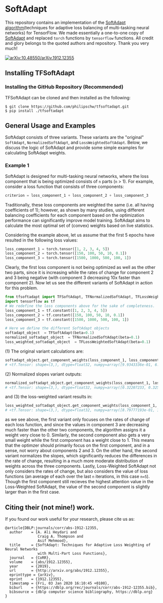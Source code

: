 # SoftAdapt

This repository contains an implementation of the [SoftAdapt algorithm](https://arxiv.org/pdf/1912.12355.pdf)(techniques for adaptive loss balancing of multi-tasking neural networks) for TensorFlow. We made essentially a one-to-one copy of [SoftAdapt](https://github.com/dr-aheydari/SoftAdapt) and replaced `torch` functions by `tensorflow` functions. All credit and glory belongs to the quoted authors and repository. Thank you very much!

[![arXiv:10.48550/arXiv.1912.12355](http://img.shields.io/badge/arXiv-110.48550/arXiv.2206.04047-A42C25.svg)](
https://doi.org/10.48550/arXiv.1912.12355)

## Installing TFSoftAdapt
### Installing the GitHub Repository (Recommended)
TFSoftAdapt can be cloned and then installed as the following:
```
$ git clone https://github.com/philipschw/tfsoftadapt.git
$ pip install ./tfsoftadapt
```

## General Usage and Examples

SoftAdapt consists of three variants. These variants are the "original" `SoftAdapt`, `NormalizedSoftAdapt`, and `LossWeightedSoftAdapt`. Below, we discuss the logic of SoftAdapt and provide some simple examples for calculating SoftAdapt weights.

### Example 1
SoftAdapt is designed for multi-tasking neural networks, where the loss component that is being optimized consists of `n` parts (`n` > 1). For example, consider a loss function that consists of three components:

```python
criterion = loss_component_1 + loss_component_2 + loss_component_3
```
Traditionally, these loss components are weighted the same (i.e. all having coefficients of 1); however, as shown by many studies, using different balancing coefficients for each component based on the optimization performance can significantly improve model training. SoftAdapt aims to calculate the most optimal set of (convex) weights based on live statistics.

Considering the example above, let us assume that the first 5 epochs have resulted in the following loss values:
```python
loss_component_1 = torch.tensor([1, 2, 3, 4, 5])
loss_component_2 = torch.tensor([150, 100, 50, 10, 0.1])
loss_component_3 = torch.tensor([1500, 1000, 500, 100, 1])
```
Clearly, the first loss component is not being optimized as well as the other two parts, since it is increasing while the rates of change for component 2 and 3 being negative (with component 3 decreasing 10x faster than component 2). Now let us see the different variants of SoftAdapt in action for this problem.

```python
from tfsoftadapt import TFSoftAdapt, TFNormalizedSoftAdapt, TFLossWeightedSoftAdapt
import tensorflow as tf
# We redefine the loss components above for the sake of completeness.
loss_component_1 = tf.constant([1, 2, 3, 4, 5])
loss_component_2 = tf.constant([150, 100, 50, 10, 0.1])
loss_component_3 = tf.constant([1500, 1000, 500, 100, 1])

# Here we define the different SoftAdapt objects
softadapt_object  = TFSoftAdapt(beta=0.1)
normalized_softadapt_object  = TFNormalizedSoftAdapt(beta=0.1)
loss_weighted_softadapt_object  = TFLossWeightedSoftAdapt(beta=0.1)
```
(1) The original variant calculations are: 
```python
softadapt_object.get_component_weights(loss_component_1, loss_component_2, loss_component_3)
# <tf.Tensor: shape=(3,), dtype=float32, numpy=array([9.9343336e-01, 6.5666283e-03, 3.8908041e-22], dtype=float32)>
```
(2) Normalized slopes variant outputs:
```python
normalized_softadapt_object.get_component_weights(loss_component_1, loss_component_2, loss_component_3)
# <tf.Tensor: shape=(3,), dtype=float32, numpy=array([0.32207233, 0.32507923, 0.35284847], dtype=float32)>
```
and (3) the loss-weighted variant results in:
 ```python
loss_weighted_softadapt_object.get_component_weights(loss_component_1, loss_component_2, loss_component_3)
# <tf.Tensor: shape=(3,), dtype=float32, numpy=array([8.79777193e-01, 1.20222814e-01, 7.12104538e-20], dtype=float32)>
```
as we see above, the first variant only focuses on the rates of change of each loss function, and since the values in component 3 are decreasing much faster than the other two components, the algorithm assigns it a weight very close to 0. Similarly, the second component also gets a very small weight while the first component has a weight close to 1. This means that the optimzer should primarily focus on the first component, and in a sense, not worry about components 2 and 3. On the other hand, the second variant normalizes the slopes, which significantly reduces the differences in the rate of change, resulting in a much more moderate distribution of weights across the three components. Lastly, Loss-Weighted SoftAdapt not only considers the rates of change, but also considers the value of loss functions (an average of each over the last `n` iterations, in this case `n=5`). Though the first component still recieves the highest attention value in the Loss-Weighted SoftAdapt, the value of the second component is slightly larger than in the first case.

## Citing their (not mine!) work.
If you found our work useful for your research, please cite us as:
```
@article{DBLP:journals/corr/abs-1912-12355,
  author    = {A. Ali Heydari and
               Craig A. Thompson and
               Asif Mehmood},
  title     = {SoftAdapt: Techniques for Adaptive Loss Weighting of Neural Networks
               with Multi-Part Loss Functions},
  journal   = {CoRR},
  volume    = {abs/1912.12355},
  year      = {2019},
  url       = {http://arxiv.org/abs/1912.12355},
  eprinttype = {arXiv},
  eprint    = {1912.12355},
  timestamp = {Fri, 03 Jan 2020 16:10:45 +0100},
  biburl    = {https://dblp.org/rec/journals/corr/abs-1912-12355.bib},
  bibsource = {dblp computer science bibliography, https://dblp.org}
}
```



